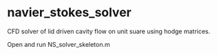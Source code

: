 # navier_stokes_solver
CFD solver of lid driven cavity flow on unit suare using hodge matrices. 

Open and run NS_solver_skeleton.m 
